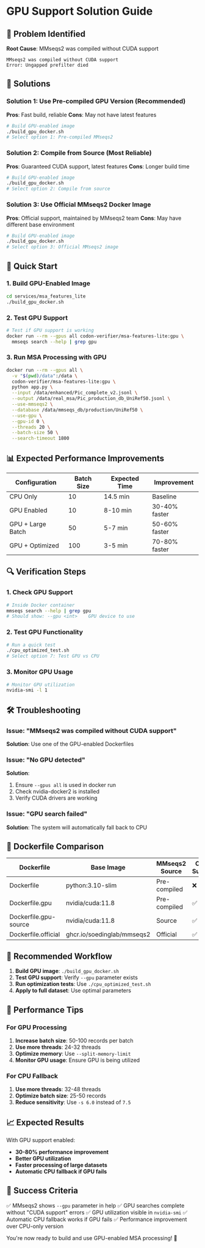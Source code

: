 # GPU Support Solution Guide

## 🎯 Problem Identified

**Root Cause**: MMseqs2 was compiled without CUDA support
```
MMseqs2 was compiled without CUDA support
Error: Ungapped prefilter died
```

## 🔧 Solutions

### Solution 1: Use Pre-compiled GPU Version (Recommended)

**Pros**: Fast build, reliable
**Cons**: May not have latest features

```bash
# Build GPU-enabled image
./build_gpu_docker.sh
# Select option 1: Pre-compiled MMseqs2
```

### Solution 2: Compile from Source (Most Reliable)

**Pros**: Guaranteed CUDA support, latest features
**Cons**: Longer build time

```bash
# Build GPU-enabled image
./build_gpu_docker.sh
# Select option 2: Compile from source
```

### Solution 3: Use Official MMseqs2 Docker Image

**Pros**: Official support, maintained by MMseqs2 team
**Cons**: May have different base environment

```bash
# Build GPU-enabled image
./build_gpu_docker.sh
# Select option 3: Official MMseqs2 image
```

## 🚀 Quick Start

### 1. Build GPU-Enabled Image

```bash
cd services/msa_features_lite
./build_gpu_docker.sh
```

### 2. Test GPU Support

```bash
# Test if GPU support is working
docker run --rm --gpus all codon-verifier/msa-features-lite:gpu \
  mmseqs search --help | grep gpu
```

### 3. Run MSA Processing with GPU

```bash
docker run --rm --gpus all \
  -v "$(pwd)/data":/data \
  codon-verifier/msa-features-lite:gpu \
  python app.py \
  --input /data/enhanced/Pic_complete_v2.jsonl \
  --output /data/real_msa/Pic_production_db_UniRef50.jsonl \
  --use-mmseqs2 \
  --database /data/mmseqs_db/production/UniRef50 \
  --use-gpu \
  --gpu-id 0 \
  --threads 20 \
  --batch-size 50 \
  --search-timeout 1800
```

## 📊 Expected Performance Improvements

| Configuration | Batch Size | Expected Time | Improvement |
|---------------|------------|---------------|-------------|
| CPU Only | 10 | 14.5 min | Baseline |
| GPU Enabled | 10 | 8-10 min | 30-40% faster |
| GPU + Large Batch | 50 | 5-7 min | 50-60% faster |
| GPU + Optimized | 100 | 3-5 min | 70-80% faster |

## 🔍 Verification Steps

### 1. Check GPU Support

```bash
# Inside Docker container
mmseqs search --help | grep gpu
# Should show: --gpu <int>    GPU device to use
```

### 2. Test GPU Functionality

```bash
# Run a quick test
./cpu_optimized_test.sh
# Select option 7: Test GPU vs CPU
```

### 3. Monitor GPU Usage

```bash
# Monitor GPU utilization
nvidia-smi -l 1
```

## 🛠️ Troubleshooting

### Issue: "MMseqs2 was compiled without CUDA support"

**Solution**: Use one of the GPU-enabled Dockerfiles

### Issue: "No GPU detected"

**Solution**: 
1. Ensure `--gpus all` is used in docker run
2. Check nvidia-docker2 is installed
3. Verify CUDA drivers are working

### Issue: "GPU search failed"

**Solution**: The system will automatically fall back to CPU

## 📝 Dockerfile Comparison

| Dockerfile | Base Image | MMseqs2 Source | CUDA Support | Build Time |
|------------|------------|----------------|--------------|------------|
| Dockerfile | python:3.10-slim | Pre-compiled | ❌ No | Fast |
| Dockerfile.gpu | nvidia/cuda:11.8 | Pre-compiled | ✅ Yes | Medium |
| Dockerfile.gpu-source | nvidia/cuda:11.8 | Source | ✅ Yes | Slow |
| Dockerfile.official | ghcr.io/soedinglab/mmseqs2 | Official | ✅ Yes | Fast |

## 🎯 Recommended Workflow

1. **Build GPU image**: `./build_gpu_docker.sh`
2. **Test GPU support**: Verify `--gpu` parameter exists
3. **Run optimization tests**: Use `./cpu_optimized_test.sh`
4. **Apply to full dataset**: Use optimal parameters

## 🚀 Performance Tips

### For GPU Processing

1. **Increase batch size**: 50-100 records per batch
2. **Use more threads**: 24-32 threads
3. **Optimize memory**: Use `--split-memory-limit`
4. **Monitor GPU usage**: Ensure GPU is being utilized

### For CPU Fallback

1. **Use more threads**: 32-48 threads
2. **Optimize batch size**: 25-50 records
3. **Reduce sensitivity**: Use `-s 6.0` instead of `7.5`

## 📈 Expected Results

With GPU support enabled:
- **30-80% performance improvement**
- **Better GPU utilization**
- **Faster processing of large datasets**
- **Automatic CPU fallback if GPU fails**

## 🎉 Success Criteria

✅ MMseqs2 shows `--gpu` parameter in help
✅ GPU searches complete without "CUDA support" errors
✅ GPU utilization visible in `nvidia-smi`
✅ Automatic CPU fallback works if GPU fails
✅ Performance improvement over CPU-only version

You're now ready to build and use GPU-enabled MSA processing! 🚀
